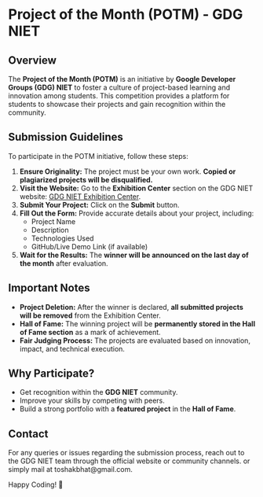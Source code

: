 # Project of the Month (POTM) - GDG NIET

## Overview

The **Project of the Month (POTM)** is an initiative by **Google Developer Groups (GDG) NIET** to foster a culture of project-based learning and innovation among students. This competition provides a platform for students to showcase their projects and gain recognition within the community.

## Submission Guidelines

To participate in the POTM initiative, follow these steps:

1. **Ensure Originality:** The project must be your own work. **Copied or plagiarized projects will be disqualified.**
2. **Visit the Website:** Go to the **Exhibition Center** section on the GDG NIET website: [GDG NIET Exhibition Center](https://www.gdgniet.in/#/exhib).
3. **Submit Your Project:** Click on the **Submit** button.
4. **Fill Out the Form:** Provide accurate details about your project, including:
   - Project Name
   - Description
   - Technologies Used
   - GitHub/Live Demo Link (if available)
5. **Wait for the Results:** The **winner will be announced on the last day of the month** after evaluation.

## Important Notes

- **Project Deletion:** After the winner is declared, **all submitted projects will be removed** from the Exhibition Center.
- **Hall of Fame:** The winning project will be **permanently stored in the Hall of Fame section** as a mark of achievement.
- **Fair Judging Process:** The projects are evaluated based on innovation, impact, and technical execution.

## Why Participate?

- Get recognition within the **GDG NIET** community.
- Improve your skills by competing with peers.
- Build a strong portfolio with a **featured project** in the **Hall of Fame**.

## Contact

For any queries or issues regarding the submission process, reach out to the GDG NIET team through the official website or community channels. or simply mail at toshakbhat\@gmail.com.

Happy Coding! 🚀
